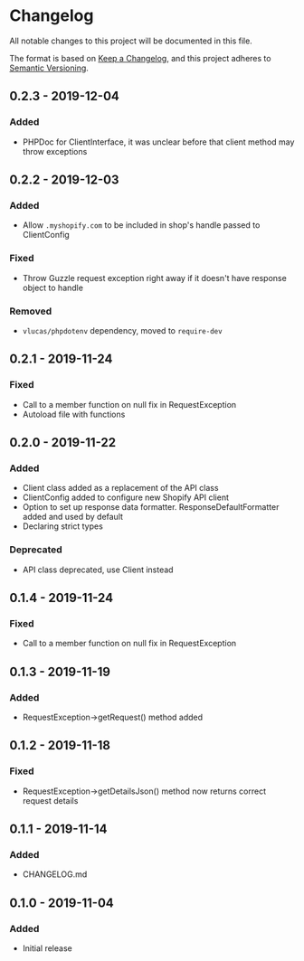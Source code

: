 # Changelog

All notable changes to this project will be documented in this file.

The format is based on [Keep a Changelog](https://keepachangelog.com/en/1.0.0/),
and this project adheres to [Semantic Versioning](https://semver.org/spec/v2.0.0.html).

## 0.2.3 - 2019-12-04
### Added
-   PHPDoc for ClientInterface, it was unclear before that client method may throw exceptions

## 0.2.2 - 2019-12-03
### Added
-   Allow `.myshopify.com` to be included in shop's handle passed to ClientConfig

### Fixed
-   Throw Guzzle request exception right away if it doesn't have response object to handle

### Removed
-   `vlucas/phpdotenv` dependency, moved to `require-dev`

## 0.2.1 - 2019-11-24
### Fixed
-   Call to a member function on null fix in RequestException
-   Autoload file with functions

## 0.2.0 - 2019-11-22
### Added
-   Client class added as a replacement of the API class 
-   ClientConfig added to configure new Shopify API client
-   Option to set up response data formatter. ResponseDefaultFormatter added and used by default
-   Declaring strict types

### Deprecated
-   API class deprecated, use Client instead

## 0.1.4 - 2019-11-24
### Fixed
-   Call to a member function on null fix in RequestException

## 0.1.3 - 2019-11-19
### Added
-   RequestException->getRequest() method added

## 0.1.2 - 2019-11-18
### Fixed
-   RequestException->getDetailsJson() method now returns correct request details

## 0.1.1 - 2019-11-14
### Added
-   CHANGELOG.md

## 0.1.0 - 2019-11-04
### Added
-   Initial release
